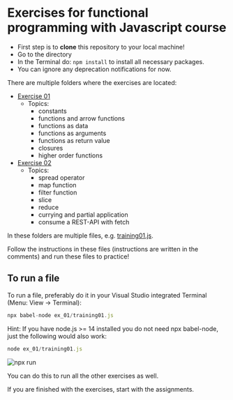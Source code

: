 # Exercises for functional programming with Javascript course

- First step is to **clone** this repository to your local machine!
- Go to the directory
- In the Terminal do: `npm install` to install all necessary packages.
- You can ignore any deprecation notifications for now.

There are multiple folders where the exercises are located:

- [Exercise 01](ex_01)
  - Topics:
    - constants
    - functions and arrow functions
    - functions as data
    - functions as arguments
    - functions as return value
    - closures
    - higher order functions
- [Exercise 02](ex_02)
  - Topics:
    - spread operator
    - map function
    - filter function
    - slice
    - reduce
    - currying and partial application
    - consume a REST-API with fetch

In these folders are multiple files, e.g. [training01.js](ex_01/training01.js).

Follow the instructions in these files (instructions are written in the comments) and run these files to practice!

## To run a file

To run a file, preferably do it in your Visual Studio integrated Terminal (Menu: View -> Terminal):

```javascript
npx babel-node ex_01/training01.js
```

Hint: If you have node.js >= 14 installed you do not need npx babel-node, just the following would also work:

```javascript
node ex_01/training01.js
```

![npx run](resources/npx-run.gif)

You can do this to run all the other exercises as well.

If you are finished with the exercises, start with the assignments. 